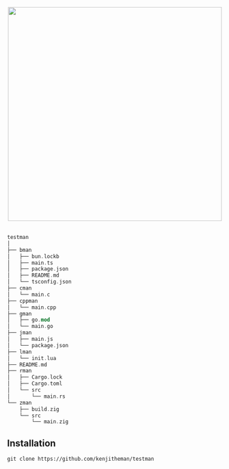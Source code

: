 <div align="center">
    <img src="https://media.tenor.com/5i7e2H3mEWoAAAAC/sangatsu-no-lion-3gatsu-no-lion.gif" width="500px">
</div>

<br>

```rust
testman
│
├── bman
│   ├── bun.lockb
│   ├── main.ts
│   ├── package.json
│   ├── README.md
│   └── tsconfig.json
├── cman
│   └── main.c
├── cppman
│   └── main.cpp
├── gman
│   ├── go.mod
│   └── main.go
├── jman
│   ├── main.js
│   └── package.json
├── lman
│   └── init.lua
├── README.md
├── rman
│   ├── Cargo.lock
│   ├── Cargo.toml
│   └── src
│       └── main.rs
└── zman
    ├── build.zig
    └── src
        └── main.zig
```

## Installation

```shell
git clone https://github.com/kenjitheman/testman
```
